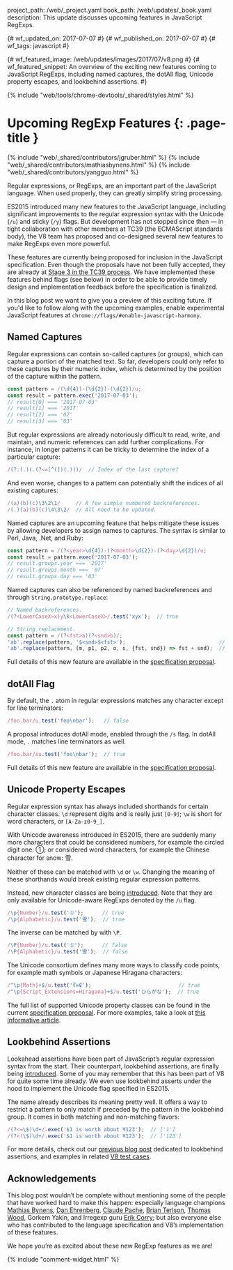 project_path: /web/_project.yaml
book_path: /web/updates/_book.yaml
description: This update discusses upcoming features in JavaScript RegExps.

{# wf_updated_on: 2017-07-07 #}
{# wf_published_on: 2017-07-07 #}
{# wf_tags: javascript #}

{# wf_featured_image: /web/updates/images/2017/07/v8.png #}
{# wf_featured_snippet: An overview of the exciting new features coming to
JavaScript RegExps, including named captures, the dotAll flag, Unicode property
escapes, and lookbehind assertions. #}

{% include "web/tools/chrome-devtools/_shared/styles.html" %}


# Upcoming RegExp Features {: .page-title }

{% include "web/_shared/contributors/jgruber.html" %}
{% include "web/_shared/contributors/mathiasbynens.html" %}
{% include "web/_shared/contributors/yangguo.html" %}

Regular expressions, or RegExps, are an important part of the JavaScript
language. When used properly, they can greatly simplify string processing.

ES2015 introduced many new features to the JavaScript language, including
significant improvements to the regular expression syntax with the Unicode (`/u`)
and sticky (`/y`) flags. But development has not stopped since then — in tight
collaboration with other members at TC39 (the ECMAScript standards body), the
V8 team has proposed and co-designed several new features to make RegExps even
more powerful.

These features are currently being proposed for inclusion in the JavaScript
specification. Even though the proposals have not been fully accepted, they are
already at [Stage 3 in the TC39
process](https://tc39.github.io/process-document/). We have implemented these
features behind flags (see below) in order to be able to provide timely design
and implementation feedback before the specification is finalized.

In this blog post we want to give you a preview of this exciting future. If
you'd like to follow along with the upcoming examples, enable experimental
JavaScript features at `chrome://flags/#enable-javascript-harmony`.


## Named Captures

Regular expressions can contain so-called captures (or groups), which can
capture a portion of the matched text. So far, developers could only refer to
these captures by their numeric index, which is determined by the position of
the capture within the pattern.

```js
const pattern = /(\d{4})-(\d{2})-(\d{2})/u;
const result = pattern.exec('2017-07-03');
// result[0] === '2017-07-03'
// result[1] === '2017'
// result[2] === '07'
// result[3] === '03'
```

But regular expressions are already notoriously difficult to read, write, and
maintain, and numeric references can add further complications. For instance,
in longer patterns it can be tricky to determine the index of a particular
capture:

```js
/(?:(.)(.(?<=[^(])(.)))/  // Index of the last capture?
```

And even worse, changes to a pattern can potentially shift the indices of all
existing captures:

```js
/(a)(b)(c)\3\2\1/     // A few simple numbered backreferences.
/(.)(a)(b)(c)\4\3\2/  // All need to be updated.
```

Named captures are an upcoming feature that helps mitigate these issues by
allowing developers to assign names to captures. The syntax is similar to Perl,
Java, .Net, and Ruby:

```js
const pattern = /(?<year>\d{4})-(?<month>\d{2})-(?<day>\d{2})/u;
const result = pattern.exec('2017-07-03');
// result.groups.year === '2017'
// result.groups.month === '07'
// result.groups.day === '03'
```

Named captures can also be referenced by named backreferences and through
`String.prototype.replace`:

```js
// Named backreferences.
/(?<LowerCaseX>x)y\k<LowerCaseX>/.test('xyx');  // true

// String replacement.
const pattern = /(?<fst>a)(?<snd>b)/;
'ab'.replace(pattern, '$<snd>$<fst>');                              // 'ba'
'ab'.replace(pattern, (m, p1, p2, o, s, {fst, snd}) => fst + snd);  // 'ba'
```

Full details of this new feature are available in the [specification
proposal](https://github.com/tc39/proposal-regexp-named-groups).


## dotAll Flag

By default, the `.` atom in regular expressions matches any character except
for line terminators:

```js
/foo.bar/u.test('foo\nbar');   // false
```

A proposal introduces dotAll mode, enabled through the `/s` flag. In dotAll
mode, `.` matches line terminators as well.

```js
/foo.bar/su.test('foo\nbar');  // true
```

Full details of this new feature are available in the [specification
proposal](https://github.com/tc39/proposal-regexp-dotall-flag).


## Unicode Property Escapes

Regular expression syntax has always included shorthands for certain character
classes. `\d` represent digits and is really just `[0-9]`; `\w` is short for
word characters, or `[A-Za-z0-9_]`.

With Unicode awareness introduced in ES2015, there are suddenly many more
characters that could be considered numbers, for example the circled digit one:
①; or considered word characters, for example the Chinese character for snow:
雪.

Neither of these can be matched with `\d` or `\w`. Changing the meaning of these
shorthands would break existing regular expression patterns.

Instead, new character classes are being
[introduced](https://github.com/tc39/proposal-regexp-unicode-property-escapes).
Note that they are only available for Unicode-aware RegExps denoted by the `/u`
flag.

```js
/\p{Number}/u.test('①');      // true
/\p{Alphabetic}/u.test('雪');  // true
```

The inverse can be matched by with `\P`.

```js
/\P{Number}/u.test('①');      // false
/\P{Alphabetic}/u.test('雪');  // false
```

The Unicode consortium defines many more ways to classify code points, for
example math symbols or Japanese Hiragana characters:

```js
/^\p{Math}+$/u.test('∛∞∉');                            // true
/^\p{Script_Extensions=Hiragana}+$/u.test('ひらがな');  // true
```

The full list of supported Unicode property classes can be found in the current
[specification
proposal](https://tc39.github.io/proposal-regexp-unicode-property-escapes/#sec-static-semantics-unicodematchproperty-p).
For more examples, take a look at [this informative
article](https://mathiasbynens.be/notes/es-unicode-property-escapes).


## Lookbehind Assertions

Lookahead assertions have been part of JavaScript’s regular expression syntax
from the start. Their counterpart, lookbehind assertions, are finally being
[introduced](https://github.com/tc39/proposal-regexp-lookbehind). Some of you
may remember that this has been part of V8 for quite some time already. We even
use lookbehind asserts under the hood to implement the Unicode flag specified
in ES2015.

The name already describes its meaning pretty well. It offers a way to restrict
a pattern to only match if preceded by the pattern in the lookbehind group. It
comes in both matching and non-matching flavors:

```js
/(?<=\$)\d+/.exec('$1 is worth about ¥123');  // ['1']
/(?<!\$)\d+/.exec('$1 is worth about ¥123');  // ['123']
```

For more details, check out our [previous blog
post](https://v8project.blogspot.com/2016/02/regexp-lookbehind-assertions.html)
dedicated to lookbehind assertions, and examples in related [V8 test
cases](https://github.com/v8/v8/blob/master/test/mjsunit/harmony/regexp-lookbehind.js).


## Acknowledgements

This blog post wouldn’t be complete without mentioning some of the people that
have worked hard to make this happen: especially language champions [Mathias
Bynens](https://twitter.com/mathias), [Dan
Ehrenberg](https://twitter.com/littledan), [Claude
Pache](https://github.com/claudepache), [Brian
Terlson](https://twitter.com/bterlson), [Thomas
Wood](https://twitter.com/IgnoredAmbience), Gorkem Yakin, and Irregexp guru
[Erik Corry](https://twitter.com/erikcorry); but also everyone else who has
contributed to the language specification and V8’s implementation of these
features.

We hope you’re as excited about these new RegExp features as we are!


{% include "comment-widget.html" %}
